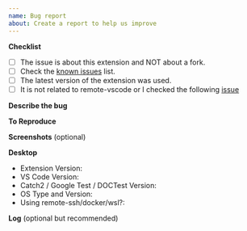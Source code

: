 ```yaml
---
name: Bug report
about: Create a report to help us improve
---
```


**Checklist**

- [ ] The issue is about this extension and NOT about a fork.
- [ ] Check the [known issues](https://github.com/matepek/vscode-catch2-test-adapter/blob/master/documents/support.md#known-issues) list.
- [ ] The latest version of the extension was used.
- [ ] It is not related to remote-vscode or I checked the following [issue](https://github.com/matepek/vscode-catch2-test-adapter/issues/201)

**Describe the bug**

<!--
  A clear and concise description of what the bug is.
  What was the expected behaviour and what has happened actually?
-->

**To Reproduce**

<!--
  Steps to reproduce the behavior.

  Example:
    1. Go to '...'
    2. Click on '....'
    3. Scroll down to '....'
    4. See error
-->

**Screenshots** (optional)

<!--
  If applicable, add screenshots to help explain your problem.
-->

**Desktop**

<!--
  Fill it after the ':'
-->

- Extension Version:
- VS Code Version:
- Catch2 / Google Test / DOCTest Version:
- OS Type and Version:
- Using remote-ssh/docker/wsl?:

**Log** (optional but recommended)

<!--
  https://github.com/matepek/vscode-catch2-test-adapter/blob/master/documents/support.md#getting-logs

  Attach log:
  - Set: `testMate.cpp.log.logfile`
  - Reproduce the bug.
  - Close VSCode

  _Warning_: Log probably contains file and test names too.

  PLEASE attach an extensive log. A lot of times reportes just select what they think it is important and those logs sometime not sufficient.
  Even igf you allowed sentry.
-->
